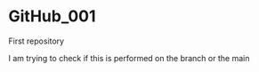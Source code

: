 # GitHub_001
First repository


I am trying to check if this is performed on the branch or the main 